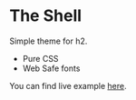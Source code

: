 # The Shell

Simple theme for h2.

* Pure CSS
* Web Safe fonts



You can find live example [here](http://ghostintheshell.ghost.io/).



